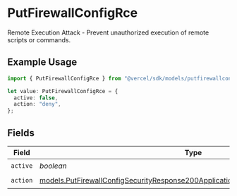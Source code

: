 # PutFirewallConfigRce

Remote Execution Attack - Prevent unauthorized execution of remote scripts or commands.

## Example Usage

```typescript
import { PutFirewallConfigRce } from "@vercel/sdk/models/putfirewallconfigop.js";

let value: PutFirewallConfigRce = {
  active: false,
  action: "deny",
};
```

## Fields

| Field                                                                                                                                                                          | Type                                                                                                                                                                           | Required                                                                                                                                                                       | Description                                                                                                                                                                    |
| ------------------------------------------------------------------------------------------------------------------------------------------------------------------------------ | ------------------------------------------------------------------------------------------------------------------------------------------------------------------------------ | ------------------------------------------------------------------------------------------------------------------------------------------------------------------------------ | ------------------------------------------------------------------------------------------------------------------------------------------------------------------------------ |
| `active`                                                                                                                                                                       | *boolean*                                                                                                                                                                      | :heavy_check_mark:                                                                                                                                                             | N/A                                                                                                                                                                            |
| `action`                                                                                                                                                                       | [models.PutFirewallConfigSecurityResponse200ApplicationJSONResponseBodyActiveAction](../models/putfirewallconfigsecurityresponse200applicationjsonresponsebodyactiveaction.md) | :heavy_check_mark:                                                                                                                                                             | N/A                                                                                                                                                                            |